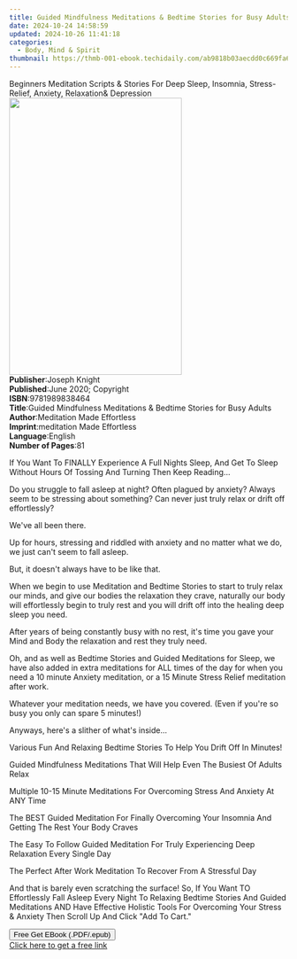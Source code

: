 ```yaml
---
title: Guided Mindfulness Meditations & Bedtime Stories for Busy Adults | Free Book
date: 2024-10-24 14:58:59
updated: 2024-10-26 11:41:18
categories:
  - Body, Mind & Spirit
thumbnail: https://thmb-001-ebook.techidaily.com/ab9818b03aecdd0c669fa6d005b62706304fd63a35f6ec3083e3fd54100e35d7.jpg
---
```

<main id="book-container">
  <div class="flex flex-col">
    <div class="book-brief flex-1 py-6 px-4 sm:p-6 md:py-10 md:px-8">
      <!-- brief-->
      <div class="book-brief-main">
        Beginners Meditation Scripts & Stories For Deep Sleep, Insomnia,
        Stress-Relief, Anxiety, Relaxation& Depression
      </div>
    </div>
    <div
      class="book-meta-info flex-1 grid gap-4 col-start-1 col-end-3 row-start-1 sm:mb-6 sm:grid-cols-4 lg:gap-6 lg:col-start-2 lg:row-end-6 lg:row-span-6 lg:mb-0"
    >
      <div
        class="book-meta-info-left place-content-center mt-4 p-4 text-sm leading-6 col-start-2 col-span-2 dark:text-slate-400"
      >
        <img
          class="w-full h-500 object-cover rounded-lg sm:h-255 sm:col-span-2 lg:col-span-full"
          src="https://img-001-ebook.techidaily.com/b44c2379bb6eeb99839996f001b54730b9a0fa17ee1241f26b7e8c9f7d710ea4.jpg"
          alt=""
          width="312"
          height="500"
        />
      </div>
      <div
        class="book-meta-info-right mt-2 col-start-1 row-start-2 col-span-3 self-center"
      >
        <!-- meta data  -->
        <div class="flex flex-col px-4 md:px-8">
          <div class="flex-1">
            <strong>Publisher</strong>:<span class="px-2">Joseph Knight</span>
          </div>
          <div class="flex-1">
            <strong>Published</strong>:<span class="px-2"
              >June 2020; Copyright</span
            >
          </div>
          <div class="flex-1">
            <strong>ISBN</strong>:<span class="px-2">9781989838464</span>
          </div>
          <div class="flex-1">
            <strong>Title</strong>:<span class="px-2"
              >Guided Mindfulness Meditations &amp; Bedtime Stories for Busy
              Adults</span
            >
          </div>
          <div class="flex-1">
            <strong>Author</strong>:<span class="px-2"
              >Meditation Made Effortless</span
            >
          </div>
          <div class="flex-1">
            <strong>Imprint</strong>:<span class="px-2"
              >meditation Made Effortless</span
            >
          </div>
          <div class="flex-1">
            <strong>Language</strong>:<span class="px-2">English</span>
          </div>
          <div class="flex-1">
            <strong>Number of Pages</strong>:<span class="px-2">81</span>
          </div>
        </div>
      </div>
    </div>
    <div class="book-description flex-1 py-6 px-4 sm:p-6 md:py-10 md:px-8">
      <div class="book-description-main">
        <div accordion-content="" id="description">
          <p>
            If You Want To FINALLY Experience A Full Nights Sleep, And Get To
            Sleep Without Hours Of Tossing And Turning Then Keep Reading...
          </p>
          <p>
            Do you struggle to fall asleep at night? Often plagued by anxiety?
            Always seem to be stressing about something? Can never just truly
            relax or drift off effortlessly?
          </p>
          <p>We've all been there.</p>
          <p>
            Up for hours, stressing and riddled with anxiety and no matter what
            we do, we just can't seem to fall asleep.
          </p>
          <p>But, it doesn't always have to be like that.</p>
          <p>
            When we begin to use Meditation and Bedtime Stories to start to
            truly relax our minds, and give our bodies the relaxation they
            crave, naturally our body will effortlessly begin to truly rest and
            you will drift off into the healing deep sleep you need.
          </p>
          <p>
            After years of being constantly busy with no rest, it's time you
            gave your Mind and Body the relaxation and rest they truly need.
          </p>
          <p>
            Oh, and as well as Bedtime Stories and Guided Meditations for Sleep,
            we have also added in extra meditations for ALL times of the day for
            when you need a 10 minute Anxiety meditation, or a 15 Minute Stress
            Relief meditation after work.
          </p>
          <p>
            Whatever your meditation needs, we have you covered. (Even if you're
            so busy you only can spare 5 minutes!)
          </p>
          <p>Anyways, here's a slither of what's inside...</p>
          <p>
            Various Fun And Relaxing Bedtime Stories To Help You Drift Off In
            Minutes!
          </p>
          <p>
            Guided Mindfulness Meditations That Will Help Even The Busiest Of
            Adults Relax
          </p>
          <p>
            Multiple 10-15 Minute Meditations For Overcoming Stress And Anxiety
            At ANY Time
          </p>
          <p>
            The BEST Guided Meditation For Finally Overcoming Your Insomnia And
            Getting The Rest Your Body Craves
          </p>
          <p>
            The Easy To Follow Guided Meditation For Truly Experiencing Deep
            Relaxation Every Single Day
          </p>
          <p>
            The Perfect After Work Meditation To Recover From A Stressful Day
          </p>
          <p>
            And that is barely even scratching the surface! So, If You Want TO
            Effortlessly Fall Asleep Every Night To Relaxing Bedtime Stories And
            Guided Meditations AND Have Effective Holistic Tools For Overcoming
            Your Stress &amp; Anxiety Then Scroll Up And Click "Add To Cart."
          </p>
        </div>
        <div class="accordion-fader"></div>
      </div>
    </div>
    <div class="book-excerpts flex-1 py-6 px-4 sm:p-6 md:py-10 md:px-8"></div>
    <div
      class="book-about-author flex-1 py-6 px-4 sm:p-6 md:py-10 md:px-8"
    ></div>
    <div class="book-free-get flex-1 py-6 px-4 sm:p-6 md:py-10 md:px-8">
      <button
        id="btn-free-get"
        class="bg-blue-500 hover:bg-blue-700 text-white font-bold py-2 px-4 rounded"
      >
        Free Get EBook (.PDF/.epub)
      </button>
      <div id="countdown-display" class="px-2 text-lg mt-2"></div>
      <a
        id="free-link"
        class="hidden bg-blue-500 hover:bg-blue-700 text-white font-bold py-2 px-4 rounded"
        href="https://www.ebooks.com/en-us/book/210061534/guided-mindfulness-meditations-bedtime-stories-for-busy-adults/meditation-made-effortless/"
        target="_blank"
        >Click here to get a free link</a
      >
    </div>
    <script>
      let countdownTime = 0;
      let countdownInterval = null;
      document
        .getElementById('btn-free-get')
        .addEventListener('click', startCountdown);
      function startCountdown() {
        countdownTime = new Date().getTime() + 60000 * 3;
        countdownInterval = setInterval(updateCountdown, 1000);
        document.getElementById('btn-free-get').disabled = true;
        document
          .getElementById('btn-free-get')
          .classList.add('bg-gray-500', 'cursor-not-allowed');
      }
      function updateCountdown() {
        let currentTime = new Date().getTime();
        let timeLeft = countdownTime - currentTime;
        let secondsLeft = Math.floor(timeLeft / 1000);
        document.getElementById('countdown-display').innerHTML =
          `Remaining time: ${secondsLeft} seconds.`;
        if (secondsLeft <= 0) {
          clearInterval(countdownInterval);
          document.getElementById('btn-free-get').classList.add('hidden');
          document.getElementById('free-link').classList.remove('hidden');
          document.getElementById('countdown-display').innerHTML = '';
        }
      }
    </script>
  </div>
</main>

